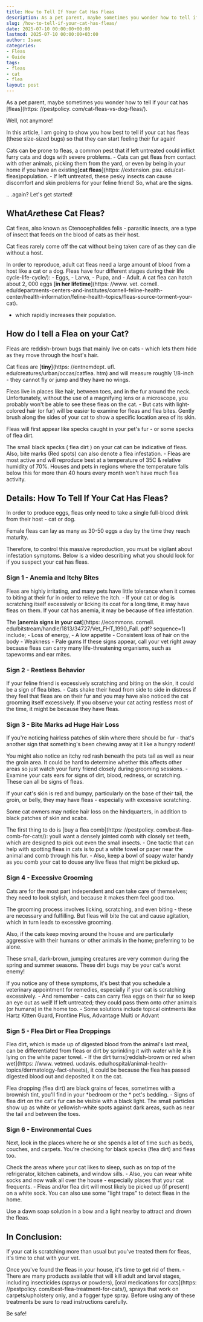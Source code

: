 ```yaml
---
title: How to Tell If Your Cat Has Fleas
description: As a pet parent, maybe sometimes you wonder how to tell if your cat has fleas. Well, not anymore! In this article, I am going to show you how best to tell if...
slug: /how-to-tell-if-your-cat-has-fleas/
date: 2025-07-10 00:00:00+00:00
lastmod: 2025-07-10 00:00:00+03:00
author: Isaac
categories:
- Fleas
- Guide
tags:
- fleas
- cat
- flea
layout: post
---
```


As a pet parent, maybe sometimes you wonder how to tell if your cat has [fleas](https: //pestpolicy. com/cat-fleas-vs-dog-fleas/).

Well, not anymore!

In this article, I am going to show you how best to tell if your cat has fleas (these size-sized bugs) so that they can start feeling their fur again!

Cats can be prone to fleas, a common pest that if left untreated could inflict furry cats and dogs with severe problems. - Cats can get fleas from contact with other animals, picking them from the yard, or even by being in your home if you have an existing[**cat fleas**](https: //extension. psu. edu/cat-fleas)population. - If left untreated, these pesky insects can cause discomfort and skin problems for your feline friend! So, what are the signs.

.. .again? Let's get started!

##  What*Are*these Cat Fleas?

Cat fleas, also known as Ctenocephalides felis - parasitic insects, are a type of insect that feeds on the blood of cats as their host.

Cat fleas rarely come off the cat without being taken care of as they can die without a host.

In order to reproduce, adult cat fleas need a large amount of blood from a host like a cat or a dog. Fleas have four different stages during their life cycle-life-cycle/): - Eggs, - Larva, - Pupa, and - Adult. A cat flea can hatch about 2, 000 eggs [**in her lifetime**](https: //www. vet. cornell. edu/departments-centers-and-institutes/cornell-feline-health-center/health-information/feline-health-topics/fleas-source-torment-your-cat).

- which rapidly increases their population.

##  How do I tell a Flea on your Cat?

Fleas are reddish-brown bugs that mainly live on cats - which lets them hide as they move through the host's hair.

Cat fleas are [**tiny**](https: //entnemdept. ufl. edu/creatures/urban/occas/catflea. htm) and will measure roughly 1/8-inch - they cannot fly or jump and they have no wings.

Fleas live in places like hair, between toes, and in the fur around the neck. Unfortunately, without the use of a magnifying lens or a microscope, you probably won't be able to see these fleas on the cat. - But cats with light-colored hair (or fur) will be easier to examine for fleas and flea bites. Gently brush along the sides of your cat to show a specific location area of its skin.

Fleas will first appear like specks caught in your pet's fur - or some specks of flea dirt.

The small black specks ( flea dirt ) on your cat can be indicative of fleas. Also, bite marks (Red spots) can also denote a flea infestation. - Fleas are most active and will reproduce best at a temperature of 35C & relative humidity of 70%. Houses and pets in regions where the temperature falls below this for more than 40 hours every month won't have much flea activity.

##  Details: How To Tell If Your Cat Has Fleas?

In order to produce eggs, fleas only need to take a single full-blood drink from their host - cat or dog.

Female fleas can lay as many as 30-50 eggs a day by the time they reach maturity.

Therefore, to control this massive reproduction, you must be vigilant about infestation symptoms. Below is a video describing what you should look for if you suspect your cat has fleas.

###  Sign 1 - Anemia and Itchy Bites

Fleas are highly irritating, and many pets have little tolerance when it comes to biting at their fur in order to relieve the itch. - If your cat or dog is scratching itself excessively or licking its coat for a long time, it may have fleas on them. If your cat has anemia, it may be because of flea infestation.

The [**anemia signs in your cat**](https: //ecommons. cornell. edu/bitstream/handle/1813/34727/Vet_FHT_1990_Fall. pdf? sequence=1) include; - Loss of energy, - A low appetite - Consistent loss of hair on the body - Weakness - Pale gums If these signs appear, call your vet right away because fleas can carry many life-threatening organisms, such as tapeworms and ear mites.

###  Sign 2 - Restless Behavior

If your feline friend is excessively scratching and biting on the skin, it could be a sign of flea bites. - Cats shake their head from side to side in distress if they feel that fleas are on their fur and you may have also noticed the cat grooming itself excessively. If you observe your cat acting restless most of the time, it might be because they have fleas.

###  Sign 3 - Bite Marks ad Huge Hair Loss

If you're noticing hairless patches of skin where there should be fur - that's another sign that something's been chewing away at it like a hungry rodent!

You might also notice an itchy red rash beneath the pets tail as well as near the groin area. It could be hard to determine whether this affects other areas so just watch your furry friend closely during grooming sessions. - Examine your cats ears for signs of dirt, blood, redness, or scratching. These can all be signs of fleas.

If your cat's skin is red and bumpy, particularly on the base of their tail, the groin, or belly, they may have fleas - especially with excessive scratching.

Some cat owners may notice hair loss on the hindquarters, in addition to black patches of skin and scabs.

The first thing to do is [buy a flea comb](https: //pestpolicy. com/best-flea-comb-for-cats/): youll want a densely jointed comb with closely set teeth, which are designed to pick out even the small insects. - One tactic that can help with spotting fleas in cats is to put a white towel or paper near the animal and comb through his fur. - Also, keep a bowl of soapy water handy as you comb your cat to douse any live fleas that might be picked up.

###  Sign 4 - Excessive Grooming

Cats are for the most part independent and can take care of themselves; they need to look stylish, and because it makes them feel good too.

The grooming process involves licking, scratching, and even biting - these are necessary and fulfilling. But fleas will bite the cat and cause agitation, which in turn leads to excessive grooming.

Also, if the cats keep moving around the house and are particularly aggressive with their humans or other animals in the home; preferring to be alone.

These small, dark-brown, jumping creatures are very common during the spring and summer seasons. These dirt bugs may be your cat's worst enemy!

If you notice any of these symptoms, it's best that you schedule a veterinary appointment for remedies, especially if your cat is scratching excessively. - And remember - cats can carry flea eggs on their fur so keep an eye out as well! If left untreated; they could pass them onto other animals (or humans) in the home too. - Some solutions include topical ointments like Hartz Kitten Guard, Frontline Plus, Advantage Multi or Advant

###  Sign 5 - Flea Dirt or Flea Droppings

Flea dirt, which is made up of digested blood from the animal's last meal, can be differentiated from fleas or dirt by sprinkling it with water while it is lying on the white paper towel. - If the dirt turns[reddish-brown or red when wet](https: //www. vetmed. ucdavis. edu/hospital/animal-health-topics/dermatology-fact-sheets), it could be because the flea has passed digested blood out and deposited it on the cat.

Flea dropping (flea dirt) are black grains of feces, sometimes with a brownish tint, you'll find in your *bedroom or the * pet's bedding. - Signs of flea dirt on the cat's fur can be visible with a black light. The small particles show up as white or yellowish-white spots against dark areas, such as near the tail and between the toes.

###  Sign 6 - Environmental Cues

Next, look in the places where he or she spends a lot of time such as beds, couches, and carpets. You're checking for black specks (flea dirt) and fleas too.

Check the areas where your cat likes to sleep, such as on top of the refrigerator, kitchen cabinets, and window sills. - Also, you can wear white socks and now walk all over the house - especially places that your cat frequents. - Fleas and/or flea dirt will most likely be picked up (if present) on a white sock. You can also use some "light traps" to detect fleas in the home.

Use a dawn soap solution in a bow and a light nearby to attract and drown the fleas.

##  In Conclusion:

If your cat is scratching more than usual but you've treated them for fleas, it's time to chat with your vet.

Once you've found the fleas in your house, it's time to get rid of them. - There are many products available that will kill adult and larval stages, including insecticides (sprays or powders), [oral medications for cats](https: //pestpolicy. com/best-flea-treatment-for-cats/), sprays that work on carpets/upholstery only, and a fogger type spray. Before using any of these treatments be sure to read instructions carefully.

Be safe!
